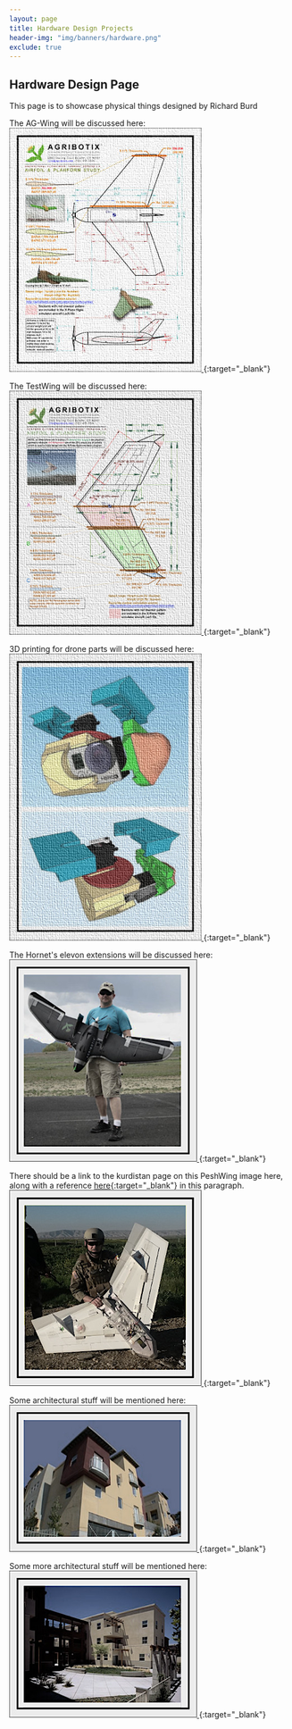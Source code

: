 ```yaml
---
layout: page
title: Hardware Design Projects
header-img: "img/banners/hardware.png"
exclude: true
---
```


## Hardware Design Page
This page is to showcase physical things designed by Richard Burd

The AG-Wing will be discussed here:
[
![aflying wing with curved geometry](/img/previews/hardware/agwing.jpg)
](https://i.imgur.com/fv8LPKG.jpg){:target="_blank"}

The TestWing will be discussed here:
[
![a glorified paper airplane](/img/previews/hardware/testwing.jpg)
](https://imgur.com/J9BqGw0.jpg){:target="_blank"}

3D printing for drone parts will be discussed here:
[
![camera pan mount built by makerbot](/img/previews/hardware/camera.jpg)
](https://i.imgur.com/EQrKTh3.jpg){:target="_blank"}

The Hornet's elevon extensions will be discussed here:
[
![a black hand-held drone](/img/previews/hardware/hornet.jpg)
](https://i.imgur.com/4RURyP8.jpg){:target="_blank"}

There should be a link to the kurdistan page on this PeshWing image here, along with a reference [here](/kurdistan){:target="_blank"} in this paragraph.
[
![PeshWing UAV](/img/previews/hardware/peshwing.jpg)
](/kurdistan){:target="_blank"}

Some architectural stuff will be mentioned here:
[
![a floor plan](/img/previews/hardware/arch.1.jpg)
](https://i.imgur.com/pJbtTJa.jpg){:target="_blank"}

Some more architectural stuff will be mentioned here:
[
![a cross section](/img/previews/hardware/arch.2.jpg)
](https://i.imgur.com/mGTiVie.jpg){:target="_blank"}
